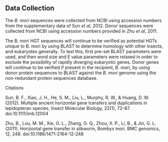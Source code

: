 ## Data Collection

The *B. mori* sequences were collected from NCBI using accession numbers from the supplementary data of Sun *et al*, 2012. Donor sequences were collected from NCBI using accession numbers provided in Zhu *et al*, 2011. 

The B. mori HGT sequences will continue to be verified as potential HGTs unique to B. mori by using BLAST to determine homology with other insects, and eukaryotes generally. To test this, first pre-set BLAST parameters were used, and then word size and E value parameters were relaxed in order to exclude the possibility of rapidly diverging eukaryotic genes. Donor genes will continue to be verified if present in the recipient, *B. mori*, by using donor protein sequences to BLAST against the *B. mori* genome using the non-redundant protein sequences database.


Citations

Sun, B. F., Xiao, J. H., He, S. M., Liu, L., Murphy, R. W., & Huang, D. W. (2012). Multiple ancient horizontal gene transfers and duplications in lepidopteran species. Insect Molecular Biology, 22(1), 72–87. doi:10.1111/imb.12004

Zhu, B., Lou, M. M., Xie, G. L., Zhang, G. Q., Zhou, X. P., Li, B., & Jin, G. L. (2011). Horizontal gene transfer in silkworm, Bombyx mori. BMC genomics, 12, 248. doi:10.1186/1471-2164-12-248
